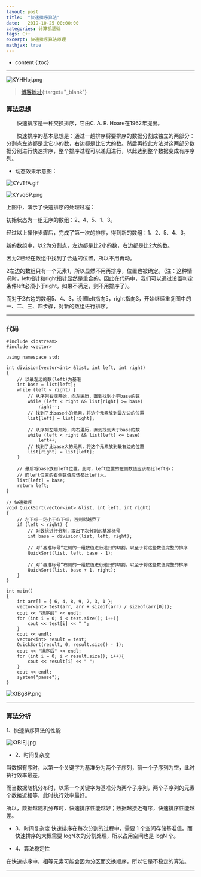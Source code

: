 ```yaml
---
layout: post
title:  "快速排序算法"
date:   2019-10-25 00:00:00
categories: 计算机基础
tags: C++
excerpt: 快速排序算法原理
mathjax: true
---
```

* content
{:toc}
---

![KYHHbj.png](https://s2.ax1x.com/2019/10/23/KYHHbj.png)



> [博客地址](https://dufaxing.com){:target="_blank"}


### 算法思想


&emsp;&emsp;快速排序是一种交换排序，它由C. A. R. Hoare在1962年提出。

&emsp;&emsp;快速排序的基本思想是：通过一趟排序将要排序的数据分割成独立的两部分：分割点左边都是比它小的数，右边都是比它大的数。然后再按此方法对这两部分数据分别进行快速排序，整个排序过程可以递归进行，以此达到整个数据变成有序序列。<br>


- 动态效果示意图：

![KYvTfA.gif](https://s2.ax1x.com/2019/10/23/KYvTfA.gif)


![KYvq6P.png](https://s2.ax1x.com/2019/10/23/KYvq6P.png)


上图中，演示了快速排序的处理过程：

初始状态为一组无序的数组：2、4、5、1、3。

经过以上操作步骤后，完成了第一次的排序，得到新的数组：1、2、5、4、3。

新的数组中，以2为分割点，左边都是比2小的数，右边都是比2大的数。

因为2已经在数组中找到了合适的位置，所以不用再动。

2左边的数组只有一个元素1，所以显然不用再排序，位置也被确定。（注：这种情况时，left指针和right指针显然是重合的。因此在代码中，我们可以通过设置判定条件left必须小于right，如果不满足，则不用排序了）。

而对于2右边的数组5、4、3，设置left指向5，right指向3，开始继续重复图中的一、二、三、四步骤，对新的数组进行排序。

---

### 代码

```
#include <iostream>
#include <vector>

using namespace std;

int division(vector<int> &list, int left, int right)
{
    // 以最左边的数(left)为基准
    int base = list[left];
    while (left < right) {
        // 从序列右端开始，向左遍历，直到找到小于base的数
        while (left < right && list[right] >= base)
            right--;
        // 找到了比base小的元素，将这个元素放到最左边的位置
        list[left] = list[right];

        // 从序列左端开始，向右遍历，直到找到大于base的数
        while (left < right && list[left] <= base)
            left++;
        // 找到了比base大的元素，将这个元素放到最右边的位置
        list[right] = list[left];
    }

    // 最后将base放到left位置。此时，left位置的左侧数值应该都比left小；
    // 而left位置的右侧数值应该都比left大。
    list[left] = base;
    return left;
}

// 快速排序
void QuickSort(vector<int> &list, int left, int right)
{
    // 左下标一定小于右下标，否则就越界了
    if (left < right) {
        // 对数组进行分割，取出下次分割的基准标号
        int base = division(list, left, right);

        // 对“基准标号“左侧的一组数值进行递归的切割，以至于将这些数值完整的排序
        QuickSort(list, left, base - 1);

        // 对“基准标号“右侧的一组数值进行递归的切割，以至于将这些数值完整的排序
        QuickSort(list, base + 1, right);
    }
}

int main()
{
    int arr[] = { 6, 4, 8, 9, 2, 3, 1 };
    vector<int> test(arr, arr + sizeof(arr) / sizeof(arr[0]));
    cout << "排序前" << endl;
    for (int i = 0; i < test.size(); i++){
        cout << test[i] << " ";
    }
    cout << endl;
    vector<int> result = test;
    QuickSort(result, 0, result.size() - 1);
    cout << "排序后" << endl;
    for (int i = 0; i < result.size(); i++){
        cout << result[i] << " ";
    }
    cout << endl;
    system("pause");
}

```


![KtBg8P.png](https://s2.ax1x.com/2019/10/23/KtBg8P.png)



---

### 算法分析

1、快速排序算法的性能

![KtBIEj.jpg](https://s2.ax1x.com/2019/10/23/KtBIEj.jpg)

- 2、时间复杂度

当数据有序时，以第一个关键字为基准分为两个子序列，前一个子序列为空，此时执行效率最差。

而当数据随机分布时，以第一个关键字为基准分为两个子序列，两个子序列的元素个数接近相等，此时执行效率最好。

所以，数据越随机分布时，快速排序性能越好；数据越接近有序，快速排序性能越差。

- 3、时间复杂度
快速排序在每次分割的过程中，需要 1 个空间存储基准值。而快速排序的大概需要 logN次的分割处理，所以占用空间也是 logN 个。

- 4、算法稳定性

在快速排序中，相等元素可能会因为分区而交换顺序，所以它是不稳定的算法。



---
